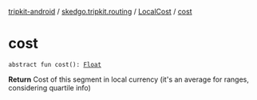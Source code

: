 [tripkit-android](../../index.md) / [skedgo.tripkit.routing](../index.md) / [LocalCost](index.md) / [cost](./cost.md)

# cost

`abstract fun cost(): `[`Float`](https://kotlinlang.org/api/latest/jvm/stdlib/kotlin/-float/index.html)

**Return**
Cost of this segment in local currency (it's an average for ranges, considering quartile info)

